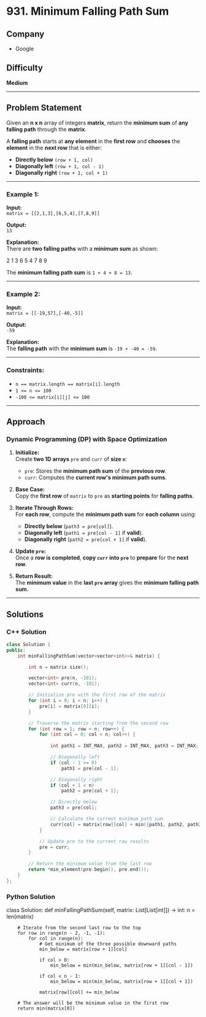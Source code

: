 # 931. Minimum Falling Path Sum

## Company
- Google  

## Difficulty
**Medium**

---

## Problem Statement

Given an **n x n** array of integers **matrix**, return the **minimum sum** of **any falling path** through the **matrix**.

A **falling path** starts at **any element** in the **first row** and **chooses** the **element** in the **next row** that is either:  
- **Directly below** `(row + 1, col)`  
- **Diagonally left** `(row + 1, col - 1)`  
- **Diagonally right** `(row + 1, col + 1)`

---

### Example 1:

**Input:**  
`matrix = [[2,1,3],[6,5,4],[7,8,9]]`

**Output:**  
`13`

**Explanation:**  
There are **two falling paths** with a **minimum sum** as shown:  

2 1 3 6 5 4 7 8 9


The **minimum falling path sum** is `1 + 4 + 8 = 13`.  

---

### Example 2:

**Input:**  
`matrix = [[-19,57],[-40,-5]]`

**Output:**  
`-59`

**Explanation:**  
The **falling path** with the **minimum sum** is `-19 + -40 = -59`.

---

### Constraints:
- `n == matrix.length == matrix[i].length`
- `1 <= n <= 100`
- `-100 <= matrix[i][j] <= 100`

---

## Approach

### Dynamic Programming (DP) with Space Optimization

1. **Initialize:**  
   Create **two 1D arrays** `pre` and `curr` of **size `n`**:  
   - `pre`: Stores the **minimum path sum** of the **previous row**.  
   - `curr`: Computes the **current row's minimum path sums**.

2. **Base Case:**  
   Copy the **first row** of `matrix` to `pre` as **starting points** for **falling paths**.

3. **Iterate Through Rows:**  
   For **each row**, compute the **minimum path sum** for **each column** using:  
   - **Directly below** (`path3 = pre[col]`).  
   - **Diagonally left** (`path1 = pre[col - 1]` if **valid**).  
   - **Diagonally right** (`path2 = pre[col + 1]` if **valid**).  

4. **Update `pre`:**  
   Once a **row is completed**, **copy `curr` into `pre`** to **prepare** for the **next row**.

5. **Return Result:**  
   The **minimum value** in the **last `pre` array** gives the **minimum falling path sum**.

---

## Solutions

### C++ Solution

```cpp
class Solution {
public:
    int minFallingPathSum(vector<vector<int>>& matrix) {

        int n = matrix.size();

        vector<int> pre(n, -101);
        vector<int> curr(n, -101);

        // Initialize pre with the first row of the matrix
        for (int i = 0; i < n; i++) {
            pre[i] = matrix[0][i];
        }

        // Traverse the matrix starting from the second row
        for (int row = 1; row < n; row++) {
            for (int col = 0; col < n; col++) {
                
                int path1 = INT_MAX, path2 = INT_MAX, path3 = INT_MAX;

                // Diagonally left
                if (col - 1 >= 0)
                    path1 = pre[col - 1];

                // Diagonally right
                if (col + 1 < n) 
                    path2 = pre[col + 1];

                // Directly below
                path3 = pre[col];

                // Calculate the current minimum path sum
                curr[col] = matrix[row][col] + min({path1, path2, path3});
            }

            // Update pre to the current row results
            pre = curr;
        }

        // Return the minimum value from the last row
        return *min_element(pre.begin(), pre.end());
    }
};
```

### Python Solution

class Solution:
    def minFallingPathSum(self, matrix: List[List[int]]) -> int:
        n = len(matrix)

        # Iterate from the second last row to the top
        for row in range(n - 2, -1, -1):
            for col in range(n):
                # Get minimum of the three possible downward paths
                min_below = matrix[row + 1][col]
                
                if col > 0:
                    min_below = min(min_below, matrix[row + 1][col - 1])
                
                if col < n - 1:
                    min_below = min(min_below, matrix[row + 1][col + 1])
                
                matrix[row][col] += min_below

        # The answer will be the minimum value in the first row
        return min(matrix[0])
```